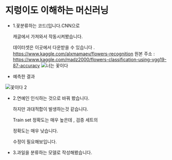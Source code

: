 # 지렁이도 이해하는 머신러닝

- 1.꽃분류하는 코드(입니다.CNN으로 

  캐글에서 가져와서 작동시켜봤습니다.
  
  데이터셋은 이곳에서 다운받을 수 있습니다 . 
  https://www.kaggle.com/alxmamaev/flowers-recognition
  원본 주소 : https://www.kaggle.com/madz2000/flowers-classification-using-vgg19-87-accuracy
![너는 꽃이다](https://user-images.githubusercontent.com/50771738/86914609-91c4cd00-c15b-11ea-8d88-c2232d198e1c.png)
- 예측한 결과

![꽃이다 2](https://user-images.githubusercontent.com/50771738/86914668-a739f700-c15b-11ea-996f-6f8148a1d019.png)

- 2.연예인 인식하는 것으로 바꿔 봤습니다. 

  하지만 과대적합이 발생하는것 같습니다. 
  
  Train set 정확도는 매우 높은데 , 검증 세트의
  
  정확도는 매우 낮습니다. 
  
  수정이 필요해보입니다.

- 3.과일을 분류하는 모델로 작성해봤습니다.
